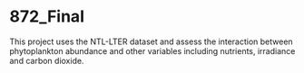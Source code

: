 # 872_Final
This project uses the NTL-LTER dataset and assess the interaction between phytoplankton abundance and other variables including nutrients, irradiance and carbon dioxide.
